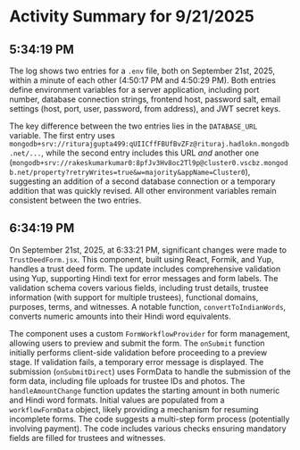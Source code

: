 # Activity Summary for 9/21/2025

## 5:34:19 PM
The log shows two entries for a `.env` file, both on September 21st, 2025, within a minute of each other (4:50:17 PM and 4:50:29 PM).  Both entries define environment variables for a server application, including port number, database connection strings, frontend host, password salt, email settings (host, port, user, password, from address), and JWT secret keys.

The key difference between the two entries lies in the `DATABASE_URL` variable. The first entry uses  `mongodb+srv://riturajgupta499:qUIICffFBUfBvZFz@rituraj.hadlokn.mongodb.net/...`, while the second entry includes this URL *and*  another one (`mongodb+srv://rakeskumarkumar0:8pfJv3Hv8oc2Tl9p@cluster0.vscbz.mongodb.net/property?retryWrites=true&w=majority&appName=Cluster0`), suggesting an addition of a second database connection or a temporary addition that was quickly revised.  All other environment variables remain consistent between the two entries.


## 6:34:19 PM
On September 21st, 2025, at 6:33:21 PM, significant changes were made to `TrustDeedForm.jsx`.  This component, built using React, Formik, and Yup, handles a trust deed form.  The update includes comprehensive validation using Yup, supporting Hindi text for error messages and form labels.  The validation schema covers various fields, including trust details, trustee information (with support for multiple trustees), functional domains, purposes, terms, and witnesses.  A notable function, `convertToIndianWords`, converts numeric amounts into their Hindi word equivalents.

The component uses a custom `FormWorkflowProvider` for form management, allowing users to preview and submit the form.  The `onSubmit` function initially performs client-side validation before proceeding to a preview stage.  If validation fails, a temporary error message is displayed. The submission (`onSubmitDirect`) uses FormData to handle the submission of the form data, including file uploads for trustee IDs and photos.  The `handleAmountChange` function updates the starting amount in both numeric and Hindi word formats.  Initial values are populated from a `workflowFormData` object, likely providing a mechanism for resuming incomplete forms.  The code suggests a multi-step form process (potentially involving payment).  The code includes various checks ensuring mandatory fields are filled for trustees and witnesses.
